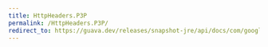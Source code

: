 ```yaml
---
title: HttpHeaders.P3P
permalink: /HttpHeaders.P3P/
redirect_to: https://guava.dev/releases/snapshot-jre/api/docs/com/google/common/net/HttpHeaders.html#P3P
---
```

